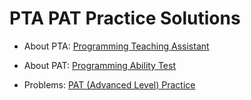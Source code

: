 # PTA PAT Practice Solutions

* About PTA: [Programming Teaching Assistant](https://pintia.cn/)

* About PAT: [Programming Ability Test](https://www.patest.cn/)

* Problems: [PAT (Advanced Level) Practice](https://pintia.cn/problem-sets/994805342720868352/problems/type/7)